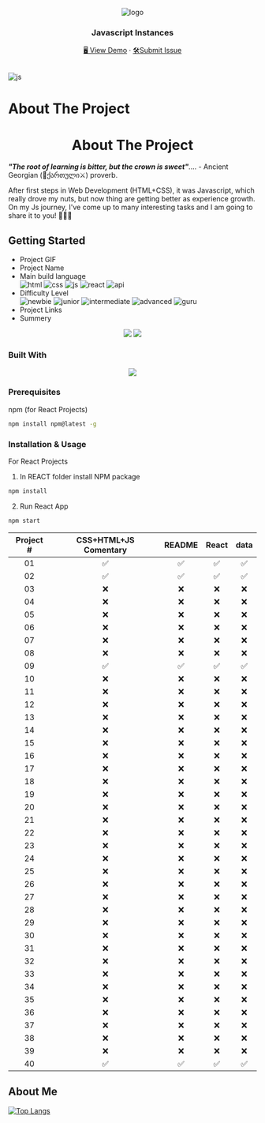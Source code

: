 <a name="readme-top"></a>
<div align="center">
 <img src="https://user-images.githubusercontent.com/79293287/230690583-935f9ece-4fc1-4f95-95e5-78fa5bf89b3e.png" alt="logo"><br/>
<h3 align="center">Javascript Instances</h3>
  <div align="center">
    <a href="https://gpx.ge/challenge/js/" target="_blank">🖥️ View Demo</a>
    ·
    <a href="https://github.com/tsotneforester/Javascript/issues">🛠Submit Issue</a>
  </div>
<br/>

</div>

![js](https://user-images.githubusercontent.com/79293287/230690681-18f9f658-7611-4280-aedf-088468960a12.gif)

# About The Project
<h1 align="center"> About The Project </h1> 

_**"The root of learning is bitter, but the crown is sweet"**_.... - Ancient Georgian (:bow_and_arrow:ქართული:crossed_swords:) proverb.

After first steps in Web Development (HTML+CSS), it was Javascript, which really drove my nuts, but now thing are getting better as experience growth. On my Js journey, I've come up to many interesting tasks and I am going to share it to you! :partying_face::partying_face::partying_face:

## Getting Started

- Project GIF
- Project Name
- Main build language  
![html](https://img.shields.io/badge/-HTML-6abecd "image")
![css](https://img.shields.io/badge/-CSS-3e54a3 "image")
![js](https://img.shields.io/badge/-Vanilla%20JS-cf6390 "image")
![react](https://img.shields.io/badge/-React-f4cf0c "image")
![api](https://img.shields.io/badge/-API-aad742 "image")
- Difficulty Level  
![newbie](https://img.shields.io/badge/%201%20-newbie-white?labelColor=6abecd "image")
![junior](https://img.shields.io/badge/%202%20-junior-white?labelColor=aad742 "image")
![intermediate](https://img.shields.io/badge/%203%20-intermediate-white?labelColor=f1b604 "image")
![advanced](https://img.shields.io/badge/%204%20-advanced-white?labelColor=bf4605 "image")
![guru](https://img.shields.io/badge/%205%20-guru-white?labelColor=ed2c49 "image")
- Project Links
- Summery

<div align="center">
 <img src="https://user-images.githubusercontent.com/79293287/230690673-ac25b7f0-b471-4be6-8c54-24f077d40c23.png" />
 <img src="https://user-images.githubusercontent.com/79293287/230690648-8c65bd88-363a-47dd-a97a-6f3ef3855a2b.png" />
</div>

### Built With

<p align="center">
  <a href="https://skillicons.dev">
    <img src="https://skills.thijs.gg/icons?i=js,html,css,sass,styledcomponents,react,codepen,figma,git,ps,vscode" />
  </a>
</p>


### Prerequisites
npm (for React Projects)
  ```sh
  npm install npm@latest -g
  ```

### Installation & Usage

For React Projects
  1. In REACT folder install NPM package
  ```sh
  npm install
  ```
  2. Run React App
  ```sh
  npm start
  ```

|Project #|CSS+HTML+JS Comentary |README|React|data|
|:--:| :-----: | :-----: |:-----: |:-----: |
|01|✅|✅|✅|✅|
|02|✅|✅|✅|✅|
|03|❌|❌|❌|❌|
|04|❌|❌|❌|❌|
|05|❌|❌|❌|❌|
|06|❌|❌|❌|❌|
|07|❌|❌|❌|❌|
|08|❌|❌|❌|❌|
|09|✅|✅|✅|✅|
|10|❌|❌|❌|❌|
|11|❌|❌|❌|❌|
|12|❌|❌|❌|❌|
|13|❌|❌|❌|❌|
|14|❌|❌|❌|❌|
|15|❌|❌|❌|❌|
|16|❌|❌|❌|❌|
|17|❌|❌|❌|❌|
|18|❌|❌|❌|❌|
|19|❌|❌|❌|❌|
|20|❌|❌|❌|❌|
|21|❌|❌|❌|❌|
|22|❌|❌|❌|❌|
|23|❌|❌|❌|❌|
|24|❌|❌|❌|❌|
|25|❌|❌|❌|❌|
|26|❌|❌|❌|❌|
|27|❌|❌|❌|❌|
|28|❌|❌|❌|❌|
|29|❌|❌|❌|❌|
|30|❌|❌|❌|❌|
|31|❌|❌|❌|❌|
|32|❌|❌|❌|❌|
|33|❌|❌|❌|❌|
|34|❌|❌|❌|❌|
|35|❌|❌|❌|❌|
|36|❌|❌|❌|❌|
|37|❌|❌|❌|❌|
|38|❌|❌|❌|❌|
|39|❌|❌|❌|❌|
|40|✅|✅|✅|✅|


## About Me

[![Top Langs](http://github-profile-summary-cards.vercel.app/api/cards/profile-details?username=tsotneforester&theme=github_dark)](https://github.com/anuraghazra/github-readme-stats)


<!-- https://home.aveek.io/GitHub-Profile-Badges/ -->
